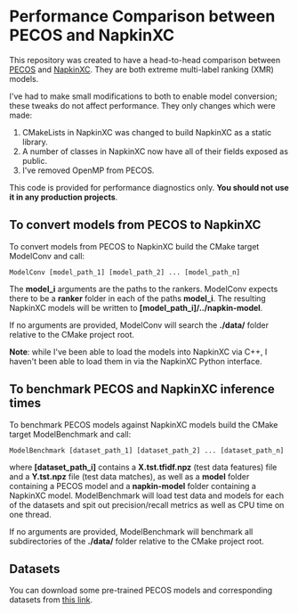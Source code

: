 # Performance Comparison between PECOS and NapkinXC

This repository was created to have a head-to-head comparison between [PECOS](https://github.com/amzn/pecos) and [NapkinXC](https://github.com/mwydmuch/napkinXC). They are both extreme multi-label ranking (XMR) models.

I've had to make small modifications to both to enable model conversion; these tweaks do not affect performance. They only changes which were made:

1. CMakeLists in NapkinXC was changed to build NapkinXC as a static library.
2. A number of classes in NapkinXC now have all of their fields exposed as public.
3. I've removed OpenMP from PECOS.

This code is provided for performance diagnostics only. **You should not use it in any production projects**.

## To convert models from PECOS to NapkinXC

To convert models from PECOS to NapkinXC build the CMake target ModelConv and call:

```
ModelConv [model_path_1] [model_path_2] ... [model_path_n]
```

The **model_i** arguments are the paths to the rankers. ModelConv expects there to be a **ranker** folder in each of the paths **model_i**. The resulting NapkinXC models will be written to **[model_path_i]/../napkin-model**.

If no arguments are provided, ModelConv will search the **./data/** folder relative to the CMake project root.

**Note**: while I've been able to load the models into NapkinXC via C++, I haven't been able to load them in via the NapkinXC Python interface.

## To benchmark PECOS and NapkinXC inference times

To benchmark PECOS models against NapkinXC models build the CMake target ModelBenchmark and call:

```
ModelBenchmark [dataset_path_1] [dataset_path_2] ... [dataset_path_n]
```

where **[dataset_path_i]** contains a **X.tst.tfidf.npz** (test data features) file and a **Y.tst.npz** file (test data matches), as well as a **model** folder containing a PECOS model and a **napkin-model** folder containing a NapkinXC model. ModelBenchmark will load test data and models for each of the datasets and spit out precision/recall metrics as well as CPU time on one thread.

If no arguments are provided, ModelBenchmark will benchmark all subdirectories of the **./data/** folder relative to the CMake project root.

## Datasets

You can download some pre-trained PECOS models and corresponding datasets from [this link](https://archive.org/download/pecos-dataset/inference-models/).
